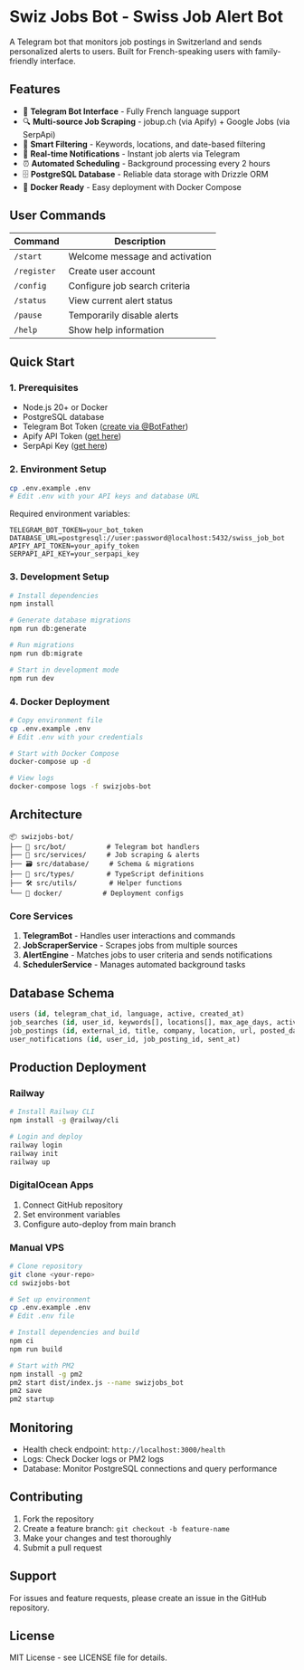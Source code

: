 # Swiz Jobs Bot - Swiss Job Alert Bot

A Telegram bot that monitors job postings in Switzerland and sends personalized alerts to users. Built for French-speaking users with family-friendly interface.

## Features

- 🤖 **Telegram Bot Interface** - Fully French language support
- 🔍 **Multi-source Job Scraping** - jobup.ch (via Apify) + Google Jobs (via SerpApi)
- 🎯 **Smart Filtering** - Keywords, locations, and date-based filtering
- 📱 **Real-time Notifications** - Instant job alerts via Telegram
- ⏰ **Automated Scheduling** - Background processing every 2 hours
- 🗄️ **PostgreSQL Database** - Reliable data storage with Drizzle ORM
- 🐳 **Docker Ready** - Easy deployment with Docker Compose

## User Commands

| Command | Description |
|---------|-------------|
| `/start` | Welcome message and activation |
| `/register` | Create user account |
| `/config` | Configure job search criteria |
| `/status` | View current alert status |
| `/pause` | Temporarily disable alerts |
| `/help` | Show help information |

## Quick Start

### 1. Prerequisites

- Node.js 20+ or Docker
- PostgreSQL database
- Telegram Bot Token ([create via @BotFather](https://t.me/botfather))
- Apify API Token ([get here](https://apify.com/))
- SerpApi Key ([get here](https://serpapi.com/))

### 2. Environment Setup

```bash
cp .env.example .env
# Edit .env with your API keys and database URL
```

Required environment variables:
```env
TELEGRAM_BOT_TOKEN=your_bot_token
DATABASE_URL=postgresql://user:password@localhost:5432/swiss_job_bot
APIFY_API_TOKEN=your_apify_token
SERPAPI_API_KEY=your_serpapi_key
```

### 3. Development Setup

```bash
# Install dependencies
npm install

# Generate database migrations
npm run db:generate

# Run migrations
npm run db:migrate

# Start in development mode
npm run dev
```

### 4. Docker Deployment

```bash
# Copy environment file
cp .env.example .env
# Edit .env with your credentials

# Start with Docker Compose
docker-compose up -d

# View logs
docker-compose logs -f swizjobs-bot
```

## Architecture

```
📦 swizjobs-bot/
├── 🤖 src/bot/          # Telegram bot handlers
├── 🔧 src/services/     # Job scraping & alerts
├── 🗃️ src/database/     # Schema & migrations
├── 📝 src/types/        # TypeScript definitions
├── 🛠️ src/utils/        # Helper functions
└── 🐳 docker/          # Deployment configs
```

### Core Services

1. **TelegramBot** - Handles user interactions and commands
2. **JobScraperService** - Scrapes jobs from multiple sources
3. **AlertEngine** - Matches jobs to user criteria and sends notifications
4. **SchedulerService** - Manages automated background tasks

## Database Schema

```sql
users (id, telegram_chat_id, language, active, created_at)
job_searches (id, user_id, keywords[], locations[], max_age_days, active)
job_postings (id, external_id, title, company, location, url, posted_date, source)
user_notifications (id, user_id, job_posting_id, sent_at)
```

## Production Deployment

### Railway

```bash
# Install Railway CLI
npm install -g @railway/cli

# Login and deploy
railway login
railway init
railway up
```

### DigitalOcean Apps

1. Connect GitHub repository
2. Set environment variables
3. Configure auto-deploy from main branch

### Manual VPS

```bash
# Clone repository
git clone <your-repo>
cd swizjobs-bot

# Set up environment
cp .env.example .env
# Edit .env file

# Install dependencies and build
npm ci
npm run build

# Start with PM2
npm install -g pm2
pm2 start dist/index.js --name swizjobs_bot
pm2 save
pm2 startup
```

## Monitoring

- Health check endpoint: `http://localhost:3000/health`
- Logs: Check Docker logs or PM2 logs
- Database: Monitor PostgreSQL connections and query performance

## Contributing

1. Fork the repository
2. Create a feature branch: `git checkout -b feature-name`
3. Make your changes and test thoroughly
4. Submit a pull request

## Support

For issues and feature requests, please create an issue in the GitHub repository.

## License

MIT License - see LICENSE file for details.
